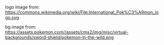logo image from:
https://commons.wikimedia.org/wiki/File:International_Pok%C3%A9mon_logo.svg

bg image from:
https://assets.pokemon.com//assets/cms2/img/misc/virtual-backgrounds/sword-shield/pokemon-in-the-wild.png
